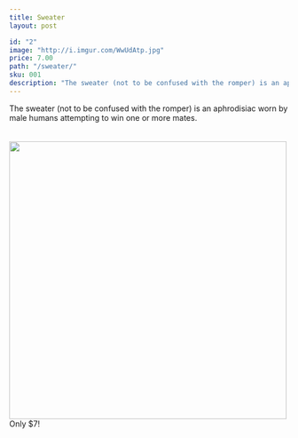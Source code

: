 ```yaml
---
title: Sweater
layout: post

id: "2"
image: "http://i.imgur.com/WwUdAtp.jpg"
price: 7.00
path: "/sweater/"
sku: 001
description: "The sweater (not to be confused with the romper) is an aphrodisiac worn by male humans attempting to win one or more mates."
---
```

The sweater (not to be confused with the romper) is an aphrodisiac worn by male humans attempting to win one or more mates.
<br>
<br>
<br>
<img src="http://i.imgur.com/WwUdAtp.jpg" height="500" width="500">
<br>
Only $7!
